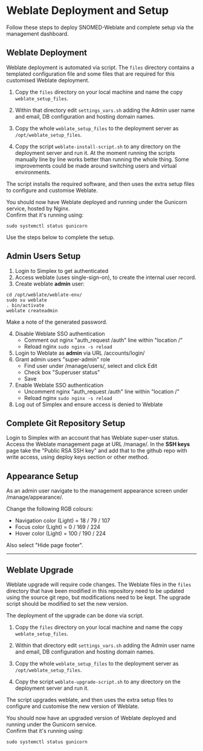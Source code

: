# Weblate Deployment and Setup

Follow these steps to deploy SNOMED-Weblate and complete setup via the management dashboard.

## Weblate Deployment
Weblate deployment is automated via script. The `files` directory contains a templated configuration file and some files that are required for this customised Weblate deployment.  

1. Copy the `files` directory on your local machine and name the copy `weblate_setup_files`.


2. Within that directory edit `settings_vars.sh` adding the Admin user name and email, DB configuration and hosting domain names.


3. Copy the whole `weblate_setup_files` to the deployment server as `/opt/weblate_setup_files`.

 
4. Copy the script `weblate-install-script.sh` to any directory on the deployment server and run it. At the moment running the scripts manually line by line works better than running the whole thing. Some improvements could be made around switching users and virtual environments.

The script installs the required software, and then uses the extra setup files to configure and customise Weblate.

You should now have Weblate deployed and running under the Gunicorn service, hosted by Nginx.  
Confirm that it's running using:
```
sudo systemctl status gunicorn
```
Use the steps below to complete the setup.  

## Admin Users Setup
1. Login to Simplex to get authenticated
2. Access weblate (uses single-sign-on), to create the internal user record.
3. Create weblate **admin** user:
```
cd /opt/weblate/weblate-env/
sudo su weblate
. bin/activate
weblate createadmin
```
Make a note of the generated password.

4. Disable Weblate SSO authentication
   - Comment out nginx "auth_request /auth" line within "location /"
   - Reload nginx `sudo nginx -s reload`
5. Login to Weblate as **admin** via URL /accounts/login/
6. Grant admin users "super-admin" role
   - Find user under /manage/users/, select and click Edit
   - Check box "Superuser status"
   - Save
7. Enable Weblate SSO authentication
    - Uncomment nginx "auth_request /auth" line within "location /"
    - Reload nginx `sudo nginx -s reload`
8. Log out of Simplex and ensure access is denied to Weblate

## Complete Git Repository Setup
Login to Simplex with an account that has Weblate super-user status.
Access the Weblate management page at URL /manage/. In the **SSH keys** page take the "Public RSA SSH key" and add that to the github repo with write access, using deploy keys section or other method.

## Appearance Setup
As an admin user navigate to the management appearance screen under /manage/appearance/.

Change the following RGB colours:
- Navigation color (Light) = 18 / 79 / 107
- Focus color (Light) = 0 / 169 / 224
- Hover color (Light) = 100 / 190 / 224

Also select "Hide page footer".

---
## Weblate Upgrade
Weblate upgrade will require code changes. The Weblate files in the `files` directory that have been modified in this repository need to be updated using the source git repo, but modifications need to be kept.
The upgrade script should be modified to set the new version.

The deployment of the upgrade can be done via script. 

1. Copy the `files` directory on your local machine and name the copy `weblate_setup_files`.


2. Within that directory edit `settings_vars.sh` adding the Admin user name and email, DB configuration and hosting domain names.


3. Copy the whole `weblate_setup_files` to the deployment server as `/opt/weblate_setup_files`.


4. Copy the script `weblate-upgrade-script.sh` to any directory on the deployment server and run it.

The script upgrades weblate, and then uses the extra setup files to configure and customise the new version of Weblate.

You should now have an upgraded version of Weblate deployed and running under the Gunicorn service.  
Confirm that it's running using:
```
sudo systemctl status gunicorn
```
